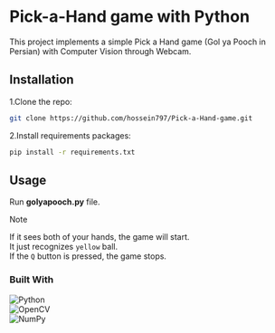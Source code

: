 # Pick-a-Hand game with Python

This project implements a simple Pick a Hand game (Gol ya Pooch in Persian) with Computer Vision through Webcam.

## Installation

1.Clone the repo:
```bash
git clone https://github.com/hossein797/Pick-a-Hand-game.git
```
2.Install requirements packages:
```bash
pip install -r requirements.txt
```

## Usage

Run **golyapooch.py** file.
> [!NOTE]  
> If it sees both of your hands, the game will start.   
> It just recognizes `yellow` ball.  
> If the `Q` button is pressed, the game stops.  


### Built With  
![Python](https://img.shields.io/badge/python-3670A0?style=style-plastic-green&logo=python&logoColor=ffdd54)  
![OpenCV](https://img.shields.io/badge/opencv-%23white.svg?style=style-plastic-green&logo=opencv&logoColor=white)  
![NumPy](https://img.shields.io/badge/numpy-%23013243.svg?style=style-plastic-green&logo=numpy&logoColor=white)  
